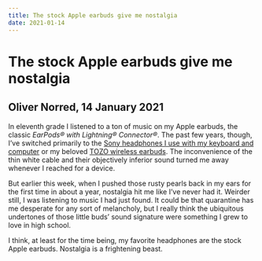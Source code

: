 ```yaml
---
title: The stock Apple earbuds give me nostalgia
date: 2021-01-14
---
```


# The stock Apple earbuds give me nostalgia
## Oliver Norred, 14 January 2021

In eleventh grade I listened to a ton of music on my Apple earbuds, the classic *EarPods® with Lightning® Connector®*. The past few years, though, I’ve switched primarily to the [Sony headphones I use with my keyboard and computer](https://pro.sony/ue_US/products/headphones/mdr-7506) or my beloved [TOZO wireless earbuds](https://www.amazon.com/TOZO-Bluetooth-Wireless-Headphones-Waterproof/dp/B07J2Z5DBM). The inconvenience of the thin white cable and their objectively inferior sound turned me away whenever I reached for a device.

But earlier this week, when I pushed those rusty pearls back in my ears for the first time in about a year, nostalgia hit me like I’ve never had it. Weirder still, I was listening to music I had just found. It could be that quarantine has me desperate for any sort of melancholy, but I really think the ubiquitous undertones of those little buds’ sound signature were something I grew to love in high school.

I think, at least for the time being, my favorite headphones are the stock Apple earbuds. Nostalgia is a frightening beast.